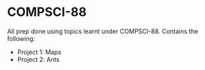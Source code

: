 # COMPSCI-88
All prep done using topics learnt under COMPSCI-88.
Contains the following:
- Project 1: Maps
- Project 2: Ants 
